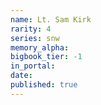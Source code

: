 ```yaml
---
name: Lt. Sam Kirk
rarity: 4
series: snw
memory_alpha:
bigbook_tier: -1
in_portal:
date:
published: true
---
```



